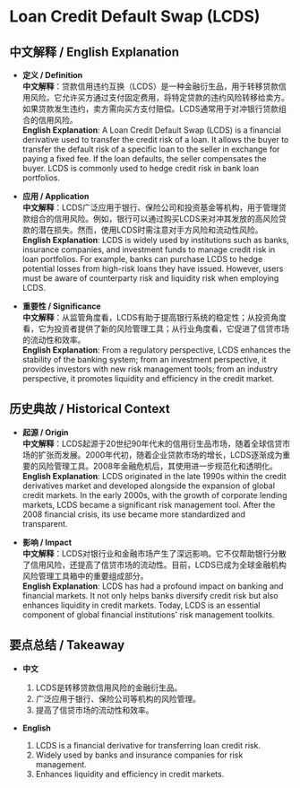 # Loan Credit Default Swap (LCDS)

## 中文解释 / English Explanation

* **定义 / Definition**  
  **中文解释**：贷款信用违约互换（LCDS）是一种金融衍生品，用于转移贷款信用风险。它允许买方通过支付固定费用，将特定贷款的违约风险转移给卖方。如果贷款发生违约，卖方需向买方支付赔偿。LCDS通常用于对冲银行贷款组合的信用风险。  
  **English Explanation**: A Loan Credit Default Swap (LCDS) is a financial derivative used to transfer the credit risk of a loan. It allows the buyer to transfer the default risk of a specific loan to the seller in exchange for paying a fixed fee. If the loan defaults, the seller compensates the buyer. LCDS is commonly used to hedge credit risk in bank loan portfolios.

* **应用 / Application**  
  **中文解释**：LCDS广泛应用于银行、保险公司和投资基金等机构，用于管理贷款组合的信用风险。例如，银行可以通过购买LCDS来对冲其发放的高风险贷款的潜在损失。然而，使用LCDS时需注意对手方风险和流动性风险。  
  **English Explanation**: LCDS is widely used by institutions such as banks, insurance companies, and investment funds to manage credit risk in loan portfolios. For example, banks can purchase LCDS to hedge potential losses from high-risk loans they have issued. However, users must be aware of counterparty risk and liquidity risk when employing LCDS.

* **重要性 / Significance**  
  **中文解释**：从监管角度看，LCDS有助于提高银行系统的稳定性；从投资角度看，它为投资者提供了新的风险管理工具；从行业角度看，它促进了信贷市场的流动性和效率。  
  **English Explanation**: From a regulatory perspective, LCDS enhances the stability of the banking system; from an investment perspective, it provides investors with new risk management tools; from an industry perspective, it promotes liquidity and efficiency in the credit market.

## 历史典故 / Historical Context

* **起源 / Origin**  
  **中文解释**：LCDS起源于20世纪90年代末的信用衍生品市场，随着全球信贷市场的扩张而发展。2000年代初，随着企业贷款市场的增长，LCDS逐渐成为重要的风险管理工具。2008年金融危机后，其使用进一步规范化和透明化。  
  **English Explanation**: LCDS originated in the late 1990s within the credit derivatives market and developed alongside the expansion of global credit markets. In the early 2000s, with the growth of corporate lending markets, LCDS became a significant risk management tool. After the 2008 financial crisis, its use became more standardized and transparent.

* **影响 / Impact**  
  **中文解释**：LCDS对银行业和金融市场产生了深远影响。它不仅帮助银行分散了信用风险，还提高了信贷市场的流动性。目前，LCDS已成为全球金融机构风险管理工具箱中的重要组成部分。  
  **English Explanation**: LCDS has had a profound impact on banking and financial markets. It not only helps banks diversify credit risk but also enhances liquidity in credit markets. Today, LCDS is an essential component of global financial institutions' risk management toolkits.

## 要点总结 / Takeaway

* **中文**  
  1. LCDS是转移贷款信用风险的金融衍生品。
  2. 广泛应用于银行、保险公司等机构的风险管理。
  3. 提高了信贷市场的流动性和效率。

* **English**  
  1. LCDS is a financial derivative for transferring loan credit risk.
  2. Widely used by banks and insurance companies for risk management.
  3. Enhances liquidity and efficiency in credit markets.
